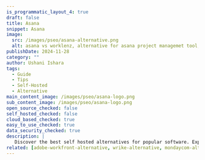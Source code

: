 ```yaml
---
is_programmatic_layout_4: true
draft: false
title: Asana
snippet: Asana
image:
  src: /images/pseo/asana-alternative.png
  alt: asana vs worklenz, alternative for asana project managemet tool, task management, resource management, productivity, self-hosted
publishDate: 2024-11-28
category: ""
author: Ushani Ishara
tags:
  - Guide
  - Tips
  - Self-Hosted
  - Alternative
main_content_image: /images/pseo/asana-logo.png
sub_content_image: /images/pseo/asana-logo.png
open_source_checked: false
self_hosted_checked: false
cloud_based_checked: true
easy_to_use_checked: true
data_security_checked: true
description: |
   Discover the best self hosted alternatives for popular software. Explore our comprehensive guides and find the perfect solution for your needs today.
related: [adobe-workfront-alternative, wrike-alternative, mondaycom-alternative, notion-alternative]
---
```

